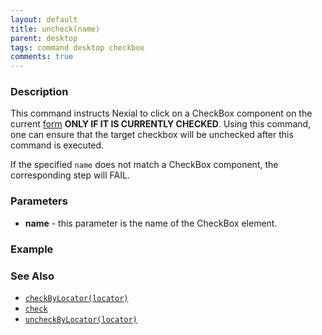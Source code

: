 ```yaml
---
layout: default 
title: uncheck(name)
parent: desktop 
tags: command desktop checkbox
comments: true
---
```


### Description
This command instructs Nexial to click on a CheckBox component on the current [form](useForm(formName))
**ONLY IF IT IS CURRENTLY CHECKED**. Using this command, one can ensure that the target checkbox will be unchecked after
this command is executed.

If the specified `name` does not match a CheckBox component, the corresponding step will FAIL.


### Parameters
- **name** - this parameter is the name of the CheckBox element.


### Example


### See Also
- [`checkByLocator(locator)`](checkByLocator(locator))
- [`check`](check(name))
- [`uncheckByLocator(locator)`](uncheckByLocator(locator))
